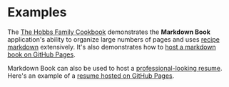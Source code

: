# Examples

The [The Hobbs Family
Cookbook](https://craigahobbs.github.io/markdown-book/#categories.0=Introduction&url=https://craigahobbs.github.io/hobbs-family-cookbook/HobbsFamilyCookbook.json)
demonstrates the **Markdown Book** application's ability to organize large numbers of pages and uses [recipe
markdown](https://craigahobbs.github.io/markdown-book/#id=RecipeMarkdown) extensively. It's also demonstrates how to
[host a markdown book on GitHub Pages](https://github.com/craigahobbs/hobbs-family-cookbook).

Markdown Book can also be used to host a
[professional-looking resume](https://craigahobbs.github.io/markdown-book/#id=resume&url=https://craigahobbs.github.io/resume/resume.json).
Here's an example of a [resume hosted on GitHub Pages](https://github.com/craigahobbs/resume).
